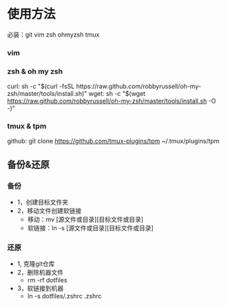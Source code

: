 # 使用方法

必装：git vim zsh ohmyzsh tmux

### vim

### zsh & oh my zsh
curl: 
sh -c "$(curl -fsSL https://raw.github.com/robbyrussell/oh-my-zsh/master/tools/install.sh)"
wget:
sh -c "$(wget https://raw.github.com/robbyrussell/oh-my-zsh/master/tools/install.sh -O -)"

### tmux & tpm
github:
git clone https://github.com/tmux-plugins/tpm ~/.tmux/plugins/tpm

## 备份&还原

### 备份
- 1，创建目标文件夹
- 2，移动文件创建软链接
    - 移动：mv [源文件或目录][目标文件或目录]
    - 软链接：ln -s [源文件或目录][目标文件或目录]

### 还原
- 1, 克隆git仓库
- 2，删除机器文件
    - rm -rf dotfiles
- 3，软链接到机器
    - ln -s dotfiles/.zshrc .zshrc
